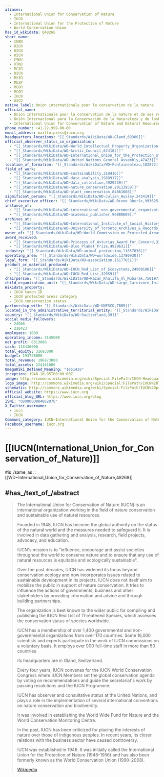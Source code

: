 ```yaml
---
aliases:
  - International Union for Conservation of Nature
  - IUCN
  - International Union for the Protection of Nature
  - World Conservation Union
has_id_wikidata: Q48268
short_name:
  - IUBN
  - UICN
  - UICN
  - UICN
  - ԲՊՄՄ
  - ХТҚО
  - МСЗП
  - UICN
  - МУЗП
  - MUZP
  - МСОП
  - МСОП
  - IUCN
  - AICD
native_label: Union internationale pour la conservation de la nature
official_name:
  - Union internationale pour la conservation de la nature et de ses ressources
  - Unión Internacional para la Conservación de la Naturaleza y de losRecursos Naturales
  - International Union for Conservation of Nature and Natural Resources
phone_number: +41-22-999-00-00
email_address: mailto:press@iucn.org
headquarters_locations: "[[_Standards/WikiData/WD~Gland,69300]]"
official_observer_status_in_organization:
  - "[[_Standards/WikiData/WD~World_Intellectual_Property_Organization,177773]]"
  - "[[_Standards/WikiData/WD~Arctic_Council,674182]]"
  - "[[_Standards/WikiData/WD~International_Union_for_the_Protection_of_New_Varieties_of_Plants,690318]]"
  - "[[_Standards/WikiData/WD~United_Nations_General_Assembly,47423]]"
location_of_formation: "[[_Standards/WikiData/WD~Fontainebleau,182872]]"
field_of_work:
  - "[[_Standards/WikiData/WD~sustainability,219416]]"
  - "[[_Standards/WikiData/WD~data_analysis,1988917]]"
  - "[[_Standards/WikiData/WD~data_collection,4929239]]"
  - "[[_Standards/WikiData/WD~nature_conservation,20113959]]"
  - "[[_Standards/WikiData/WD~plant_conservation,84861608]]"
significant_person: "[[_Standards/WikiData/WD~Julian_Huxley,243419]]"
chief_executive_officer: "[[_Standards/WikiData/WD~Bruno_Oberle,993625]]"
instance_of:
  - "[[_Standards/WikiData/WD~international_non_governmental_organization,1194093]]"
  - "[[_Standards/WikiData/WD~academic_publisher,96888669]]"
archives_at:
  - "[[_Standards/WikiData/WD~International_Institute_of_Social_History,1667757]]"
  - "[[_Standards/WikiData/WD~University_of_Toronto_Archives_&_Records_Management_Services,64825166]]"
owner_of: "[[_Standards/WikiData/WD~World_Commission_on_Protected_Areas,2734584]]"
award_received:
  - "[[_Standards/WikiData/WD~Princess_of_Asturias_Award_for_Concord,3323440]]"
  - "[[_Standards/WikiData/WD~Blue_Planet_Prize,4929631]]"
industry: "[[_Standards/WikiData/WD~animal_protection,11857638]]"
operating_area: "[[_Standards/WikiData/WD~worldwide,13780930]]"
legal_form: "[[_Standards/WikiData/WD~association,15177651]]"
product_or_material_produced:
  - "[[_Standards/WikiData/WD~IUCN_Red_List_of_Ecosystems,24960186]]"
  - "[[_Standards/WikiData/WD~IUCN_Red_List,32059]]"
chairperson: "[[_Standards/WikiData/WD~Razan_Khalifa_Al_Mubarak,75019718]]"
child_organization_unit: "[[_Standards/WikiData/WD~Large_Carnivore_Initiative_for_Europe,100717951]]"
Wikidata_property:
  - IUCN taxon ID
  - IUCN protected areas category
  - IUCN conservation status
partnership_with: "[[_Standards/WikiData/WD~UNESCO,7809]]"
located_in_the_administrative_territorial_entity: "[[_Standards/WikiData/WD~Canton_of_Vaud,12771]]"
country: "[[_Standards/WikiData/WD~Switzerland,39]]"
social_media_followers:
  - 24900
  - 210423
employees: 1089
operating_income: 3145000
net_profit: 6313000
cash: 118430000
total_equity: 31693000
budget: 193728000
total_revenue: 196873000
total_assets: 224161000
OmegaWiki_Defined_Meaning: "1651426"
inception: 1948-10-05T00:00:00Z
image: http://commons.wikimedia.org/wiki/Special:FilePath/IUCN-Headquarters.jpg
logo_image: http://commons.wikimedia.org/wiki/Special:FilePath/IUCN%20logo.svg
schematic: http://commons.wikimedia.org/wiki/Special:FilePath/IUCN%20programme%202013-2016.jpg
official_website: https://www.iucn.org
official_blog_URL: https://www.iucn.org/blog
ISNI: "0000000084862070"
X_Twitter_username:
  - iucn
  - IUCN
Commons_category: IUCN—International Union for the Conservation of Nature
Facebook_username: iucn.org
---
```


# [[IUCN(International_Union_for_Conservation_of_Nature)]] 

#is_/same_as :: [[WD~International_Union_for_Conservation_of_Nature,48268]] 

## #has_/text_of_/abstract 

> The International Union for Conservation of Nature (IUCN) is an international organization 
> working in the field of nature conservation and sustainable use of natural resources. 
> 
> Founded in 1948, IUCN has become the global authority 
> on the status of the natural world and the measures needed to safeguard it. 
> It is involved in data gathering and analysis, research, field projects, advocacy, 
> and education. 
> 
> IUCN's mission is to "influence, encourage and assist societies throughout the world 
> to conserve nature and to ensure that any use of natural resources is equitable 
> and ecologically sustainable".
>
> Over the past decades, IUCN has widened its focus beyond conservation ecology 
> and now incorporates issues related to sustainable development in its projects. 
> IUCN does not itself aim to mobilize the public in support of nature conservation. 
> It tries to influence the actions of governments, business 
> and other stakeholders by providing information and advice 
> and through building partnerships. 
> 
> The organization is best known to the wider public for 
> compiling and publishing the IUCN Red List of Threatened Species, 
> which assesses the conservation status of species worldwide.
>
> IUCN has a membership of over 1,400 governmental 
> and non-governmental organizations from over 170 countries. 
> Some 16,000 scientists and experts participate in the work of IUCN commissions on a voluntary basis. 
> It employs over 900 full-time staff in more than 50 countries. 
> 
> Its headquarters are in Gland, Switzerland. 
> 
> Every four years, IUCN convenes for the IUCN World Conservation Congress 
> where IUCN Members set the global conservation agenda by voting on recommendations 
> and guide the secretariat's work by passing resolutions and the IUCN Programme.
>
> IUCN has observer and consultative status at the United Nations, 
> and plays a role in the implementation of several 
> international conventions on nature conservation and biodiversity. 
> 
> It was involved in establishing the World Wide Fund for Nature 
> and the World Conservation Monitoring Centre. 
> 
> In the past, IUCN has been criticized 
> for placing the interests of nature over those of indigenous peoples. 
> In recent years, its closer relations with the business sector have caused controversy.
>
> IUCN was established in 1948. 
> It was initially called the International Union for the Protection of Nature (1948–1956) 
> and has also been formerly known as the World Conservation Union (1990–2008).
>
> [Wikipedia](https://en.wikipedia.org/wiki/International%20Union%20for%20Conservation%20of%20Nature) 

